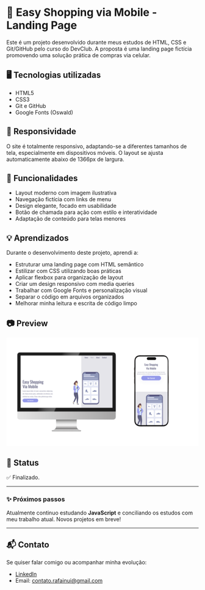 # 🛒 Easy Shopping via Mobile - Landing Page

Este é um projeto desenvolvido durante meus estudos de HTML, CSS e Git/GitHub pelo curso do DevClub. A proposta é uma landing page fictícia promovendo uma solução prática de compras via celular.

## 🖥️ Tecnologias utilizadas

- HTML5
- CSS3
- Git e GitHub
- Google Fonts (Oswald)

## 📱 Responsividade

O site é totalmente responsivo, adaptando-se a diferentes tamanhos de tela, especialmente em dispositivos móveis. O layout se ajusta automaticamente abaixo de 1366px de largura.

## 🎯 Funcionalidades

- Layout moderno com imagem ilustrativa
- Navegação fictícia com links de menu
- Design elegante, focado em usabilidade
- Botão de chamada para ação com estilo e interatividade
- Adaptação de conteúdo para telas menores

## 💡 Aprendizados

Durante o desenvolvimento deste projeto, aprendi a:

- Estruturar uma landing page com HTML semântico
- Estilizar com CSS utilizando boas práticas
- Aplicar flexbox para organização de layout
- Criar um design responsivo com media queries
- Trabalhar com Google Fonts e personalização visual
- Separar o código em arquivos organizados
- Melhorar minha leitura e escrita de código limpo

## 📷 Preview

![Imagem do projeto](./img/MockupApres.png)

## 📌 Status

✅ Finalizado.

---

### ✨ Próximos passos

Atualmente continuo estudando **JavaScript** e conciliando os estudos com meu trabalho atual. Novos projetos em breve!

---

## 📬 Contato

Se quiser falar comigo ou acompanhar minha evolução:

- [LinkedIn](https://www.linkedin.com/in/rafael-inui/)
- Email: contato.rafainui@gmail.com
